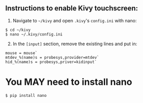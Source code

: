 ## Instructions to enable Kivy touchscreen:

1. Navigate to `~/kivy` and open `.kivy`'s `config.ini` with nano:
```
$ cd ~/kivy
$ nano ~/.kivy/config.ini
````
2. In the `[input]` section, remove the existing lines and put in:
```
mouse = mouse`
mtdev_%(name)s = probesys,provider=mtdev`
hid_%(name)s = probesys,priver=kidinput`
```

# You MAY need to install nano
```
$ pip install nano
```
